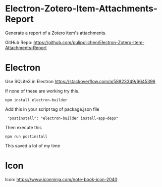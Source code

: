 # Electron-Zotero-Item-Attachments-Report
Generate a report of a Zotero item's attachments.

GitHub Repo: https://github.com/pulipulichen/Electron-Zotero-Item-Attachments-Report

# Electron

Use SQLite3 in Electron
https://stackoverflow.com/a/58823349/6645399

If none of these are working try this.

````
npm install electron-builder
````
Add this in your script tag of package.json file

````
 "postinstall": "electron-builder install-app-deps"
````

Then execute this

````
npm run postinstall 
````

This saved a lot of my time

# Icon

Icon: https://www.iconninja.com/note-book-icon-2040
